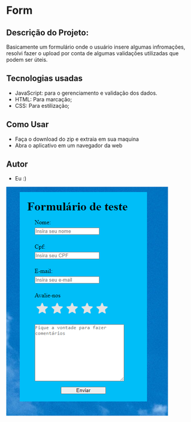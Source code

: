# Form
## Descrição do Projeto: 
Basicamente um formulário onde o usuário insere algumas infromações, resolvi fazer o upload por conta de algumas validações utilizadas que podem ser úteis.

## Tecnologias usadas
- JavaScript: para o gerenciamento e validação dos dados.
- HTML: Para marcação;
- CSS: Para estilização;

## Como Usar
- Faça o download do zip e extraia em sua maquina
- Abra o aplicativo em um navegador da web

## Autor
- Eu :)

![](tela.png)

